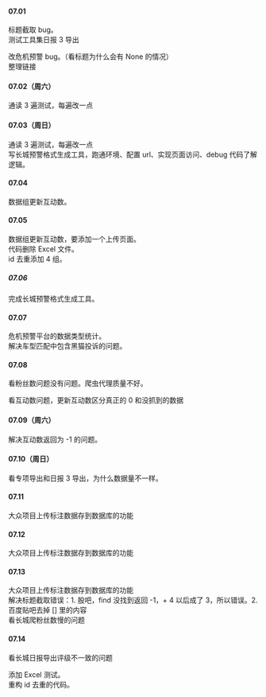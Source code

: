 
#### 07.01  

标题截取 bug。   
测试工具集日报 3 导出   

改危机预警 bug。（看标题为什么会有 None 的情况）   
整理链接   


#### 07.02（周六）   

通读 3 遍测试，每遍改一点    


#### 07.03（周日）

通读 3 遍测试，每遍改一点    
写长城预警格式生成工具，跑通环境、配置 url、实现页面访问、debug 代码了解逻辑。    


#### 07.04 

数据组更新互动数。    


#### 07.05  

数据组更新互动数，要添加一个上传页面。     
代码删除 Excel 文件。    
id 去重添加 4 组。  


##### 07.06  

完成长城预警格式生成工具。   


#### 07.07   

危机预警平台的数据类型统计。   
解决车型匹配中包含黑猫投诉的问题。   


#### 07.08   

看粉丝数问题没有问题。爬虫代理质量不好。    

看互动数问题，更新互动数区分真正的 0 和没抓到的数据       


#### 07.09（周六）

解决互动数返回为 -1 的问题。    


#### 07.10（周日）

看专项导出和日报 3 导出，为什么数据量不一样。   


#### 07.11    

大众项目上传标注数据存到数据库的功能    


#### 07.12   

大众项目上传标注数据存到数据库的功能    


#### 07.13   

大众项目上传标注数据存到数据库的功能    
解决标题截取错误：1. 股吧，find 没找到返回 -1，+ 4 以后成了 3，所以错误。2. 百度贴吧去掉 \[\] 里的内容    
看长城爬粉丝数慢的问题    


#### 07.14   

看长城日报导出评级不一致的问题    

添加 Excel 测试。   
重构 id 去重的代码。   





